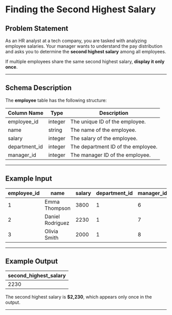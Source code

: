 # Finding the Second Highest Salary

## **Problem Statement**
As an HR analyst at a tech company, you are tasked with analyzing employee salaries. Your manager wants to understand the pay distribution and asks you to determine the **second highest salary** among all employees.

If multiple employees share the same second highest salary, **display it only once**.

---

## **Schema Description**
The **employee** table has the following structure:

| Column Name   | Type     | Description                                  |
|--------------|---------|----------------------------------------------|
| employee_id  | integer | The unique ID of the employee.              |
| name        | string  | The name of the employee.                    |
| salary      | integer | The salary of the employee.                  |
| department_id | integer | The department ID of the employee.           |
| manager_id   | integer | The manager ID of the employee.              |

---

## **Example Input**
| employee_id | name            | salary | department_id | manager_id |
|------------|----------------|--------|--------------|-----------|
| 1          | Emma Thompson  | 3800   | 1            | 6         |
| 2          | Daniel Rodriguez | 2230  | 1            | 7         |
| 3          | Olivia Smith   | 2000   | 1            | 8         |

---

## **Example Output**
| second_highest_salary |
|----------------------|
| 2230                |

The second highest salary is **$2,230**, which appears only once in the output.

---

